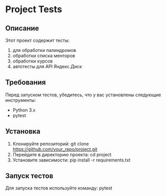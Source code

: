# Project Tests

## Описание

Этот проект содержит тесты:
1. для обработки палиндромов 
2. обработки списка менторов
3. обработки курсов
4. автотесты для API Яндекс.Диск

## Требования

Перед запуском тестов, убедитесь, что у вас установлены следующие инструменты:

- Python 3.x
- pytest

## Установка

1. Клонируйте репозиторий: git clone https://github.com/your_repo/project.git
2. Перейдите в директорию проекта: cd project
3. Установите зависимости: pip install -r requirements.txt

## Запуск тестов
Для запуска тестов используйте команду: pytest


